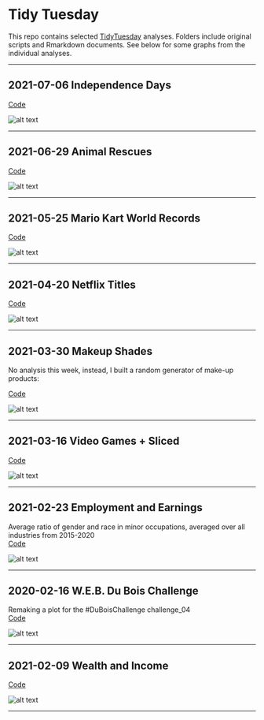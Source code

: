 # Tidy Tuesday

This repo contains selected [TidyTuesday](https://github.com/rfordatascience/tidytuesday) analyses. Folders include original scripts and Rmarkdown documents. See below for some graphs from the individual analyses. 

---

## 2021-07-06 Independence Days

[Code](https://github.com/FCTanner/tidy_tuesday/blob/main/2021/2021-07-06%20Independence%20Days/2021-07-06-Independence-Days.md)

![alt text](https://github.com/FCTanner/tidy_tuesday/blob/main/2021/2021-07-06%20Independence%20Days/uk_independence.png)

---

## 2021-06-29 Animal Rescues

[Code](https://github.com/FCTanner/tidy_tuesday/blob/main/2021/2021-06-29%20Animal%20Rescues/2021-06-29-Animal-Rescues.md)

![alt text](https://github.com/FCTanner/tidy_tuesday/blob/main/2021/2021-06-29%20Animal%20Rescues/horses.png)


---


## 2021-05-25 Mario Kart World Records

[Code](https://github.com/FCTanner/tidy_tuesday/blob/main/2021/2021-05-25%20Mario%20Kart%20World%20Records/2021-05-25-Mario-Kart-World-Records.md)

![alt text](https://github.com/FCTanner/tidy_tuesday/blob/main/2021/2021-05-25%20Mario%20Kart%20World%20Records/mario.png)


---

## 2021-04-20 Netflix Titles

[Code](https://github.com/FCTanner/tidy_tuesday/blob/main/2021/2021-04-20%20Netflix%20Titles/2021-04-20-Netflix-Titles.md)

![alt text](https://github.com/FCTanner/tidy_tuesday/blob/main/2021/2021-04-20%20Netflix%20Titles/Countries.png)


---

## 2021-03-30 Makeup Shades

No analysis this week, instead, I built a random generator of make-up products:

[Code](https://github.com/FCTanner/tidy_tuesday/blob/main/2021/2021-03-30%20Makeup%20Shades/2021-03-30-Makeup-Shades.md)

![alt text](https://github.com/FCTanner/tidy_tuesday/blob/main/2021/2021-03-30%20Makeup%20Shades/Random%20make-up.png)

---

## 2021-03-16 Video Games + Sliced

[Code](https://github.com/FCTanner/tidy_tuesday/blob/main/2021/2021-03-16%20Video%20Games%20%2B%20Sliced/2021-03-16-Video-Games-%2B-Sliced.md)

![alt text](https://github.com/FCTanner/tidy_tuesday/blob/main/2021/2021-03-16%20Video%20Games%20%2B%20Sliced/games.gif)

---


## 2021-02-23 Employment and Earnings

Average ratio of gender and race in minor occupations, averaged over all industries from 2015-2020  
[Code](https://github.com/FCTanner/tidy_tuesday/blob/main/2021/2021-02-23%20Employment%20and%20Earnings/2021-02-23-Employment-and-Earnings.md)

![alt text](https://github.com/FCTanner/tidy_tuesday/blob/main/2021/2021-02-23%20Employment%20and%20Earnings/p_employed_minor_occ_summary.png)

--- 

## 2020-02-16 W.E.B. Du Bois Challenge

Remaking a plot for the #DuBoisChallenge challenge_04  
[Code](https://github.com/FCTanner/tidy_tuesday/blob/main/2021/2021-02-16%20W.E.B.%20Du%20Bois%20Challenge/2021-02-16-W.E.B.-Du-Bois-Challenge.md)

![alt text](https://github.com/FCTanner/tidy_tuesday/blob/main/2021/2021-02-16%20W.E.B.%20Du%20Bois%20Challenge/challenge_04.png)

--- 

## 2021-02-09 Wealth and Income

[Code](https://github.com/FCTanner/tidy_tuesday/blob/main/2021/2021-02-09%20Wealth%20and%20Income/2021-02-09-Wealth-and-Income.md)

![alt text](https://github.com/FCTanner/tidy_tuesday/blob/main/2021/2021-02-09%20Wealth%20and%20Income/US%20household%20income%20per%20race.png)

--- 